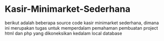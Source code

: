 # Kasir-Minimarket-Sederhana
berikut adalah beberapa source code kasir minimarket sederhana, dimana ini merupakan tugas untuk memperdalam pemahaman pembuatan project html dan php yang dikoneksikan kedalam local database
